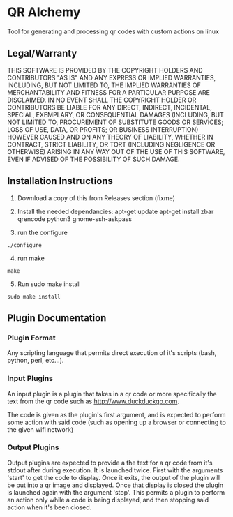 # QR Alchemy
Tool for generating and processing qr codes with custom actions on linux

## Legal/Warranty
THIS SOFTWARE IS PROVIDED BY THE COPYRIGHT HOLDERS AND CONTRIBUTORS "AS IS" AND ANY EXPRESS OR IMPLIED WARRANTIES, INCLUDING, BUT NOT LIMITED TO, THE IMPLIED WARRANTIES OF MERCHANTABILITY AND FITNESS FOR A PARTICULAR PURPOSE ARE DISCLAIMED. IN NO EVENT SHALL THE COPYRIGHT HOLDER OR CONTRIBUTORS BE LIABLE FOR ANY DIRECT, INDIRECT, INCIDENTAL, SPECIAL, EXEMPLARY, OR CONSEQUENTIAL DAMAGES (INCLUDING, BUT NOT LIMITED TO, PROCUREMENT OF SUBSTITUTE GOODS OR SERVICES; LOSS OF USE, DATA, OR PROFITS; OR BUSINESS INTERRUPTION) HOWEVER CAUSED AND ON ANY THEORY OF LIABILITY, WHETHER IN CONTRACT, STRICT LIABILITY, OR TORT (INCLUDING NEGLIGENCE OR OTHERWISE) ARISING IN ANY WAY OUT OF THE USE OF THIS SOFTWARE, EVEN IF ADVISED OF THE POSSIBILITY OF SUCH DAMAGE.


## Installation Instructions
 1. Download a copy of this from Releases section (fixme)

 2. Install the needed dependancies:
apt-get update
apt-get install zbar qrencode python3 gnome-ssh-askpass

 3. run the configure
```
./configure
```

 4. run make
```
make
```

 5. Run sudo make install
```
sudo make install
```

## Plugin Documentation

### Plugin Format

Any scripting language that permits direct execution of it's scripts (bash, python, perl, etc...).

### Input Plugins
An input plugin is a plugin that takes in a qr code or more specifically the text from the qr code such as http://www.duckduckgo.com.

The code is given as the plugin's first argument, and is expected to perform some action with said code (such as opening up a browser or connecting to the given wifi network)

### Output Plugins

Output plugins are expected to provide a the text for a qr code from it's stdout after during execution. It is launched twice. First with the arguments 'start' to get the code to display. Once it exits, the output of the plugin will be put into a qr image and displayed. Once that display is closed the plugin is launched again with the argument 'stop'. This permits a plugin to perform an action only while a code is being displayed, and then stopping said action when it's been closed.
